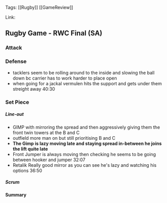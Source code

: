 Tags:  [[Rugby]] [[GameReview]] 

Link:
## Rugby Game - RWC Final (SA)

### Attack



### Defense
- tacklers seem to be rolling around to the inside and slowing the ball down bc carrier has to work harder to place open
- when going for a jackal vermulen hits the support and gets under them streight away 40:30


### Set Piece
##### Line-out
- GIMP with mirroring the spread and then aggressively giving them the front twin towers at the B and C
- outfield more man on but still prioritising B and C
- **The Gimp is lazy moving late and staying spread in-between he joins the lift quite late**
- Front Jumper is always moving then checking he seems to be going between hooker and jumper 32:07
- Retalik Really good mirror as you can see he's lazy and watching his options 36:50
##### Scrum



#### Summary

